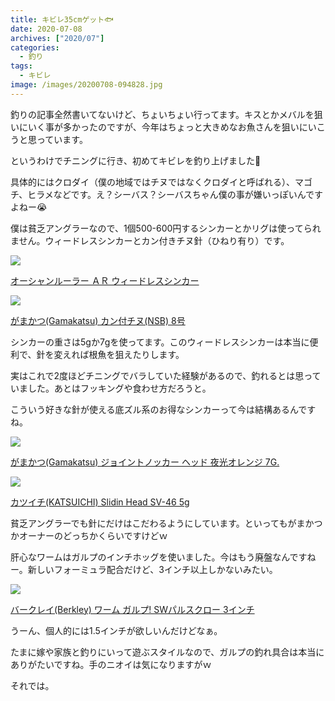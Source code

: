 ```yaml
---
title: キビレ35cmゲット🐟
date: 2020-07-08
archives: ["2020/07"]
categories:
  - 釣り
tags:
  - キビレ
image: /images/20200708-094828.jpg
---
```

釣りの記事全然書いてないけど、ちょいちょい行ってます。キスとかメバルを狙いにいく事が多かったのですが、今年はちょっと大きめなお魚さんを狙いにいこうと思っています。

というわけでチニングに行き、初めてキビレを釣り上げました🎉

具体的にはクロダイ（僕の地域ではチヌではなくクロダイと呼ばれる）、マゴチ、ヒラメなどです。え？シーバス？シーバスちゃん僕の事が嫌いっぽいんですよねー😭

僕は貧乏アングラーなので、1個500-600円するシンカーとかリグは使ってられません。ウィードレスシンカーとカン付きチヌ針（ひねり有り）です。

<div class="amazfy">
<a href="https://www.amazon.co.jp/dp/B001TEHDNS?tag=t4traw-22">
<img src="https://ws-fe.amazon-adsystem.com/widgets/q?_encoding=UTF8&ASIN=B001TEHDNS&Format=_SL250_&ID=AsinImage&MarketPlace=JP&ServiceVersion=20070822&WS=1&tag=t4traw-22&language=ja_JP">
<p>オーシャンルーラー ＡＲ ウィードレスシンカー</p>
</a>
</div>

<div class="amazfy">
<a href="https://www.amazon.co.jp/dp/B014MKYRZW?tag=t4traw-22">
<img src="https://ws-fe.amazon-adsystem.com/widgets/q?_encoding=UTF8&ASIN=B014MKYRZW&Format=_SL250_&ID=AsinImage&MarketPlace=JP&ServiceVersion=20070822&WS=1&tag=t4traw-22&language=ja_JP">
<p>がまかつ(Gamakatsu) カン付チヌ(NSB) 8号</p>
</a>
</div>

シンカーの重さは5gか7gを使ってます。このウィードレスシンカーは本当に便利で、針を変えれば根魚を狙えたりします。

実はこれで2度ほどチニングでバラしていた経験があるので、釣れるとは思っていました。あとはフッキングや食わせ方だろうと。

こういう好きな針が使える底ズル系のお得なシンカーって今は結構あるんですね。

<div class="amazfy">
<a href="https://www.amazon.co.jp/dp/B07V1WH1G6?tag=t4traw-22">
<img src="https://ws-fe.amazon-adsystem.com/widgets/q?_encoding=UTF8&ASIN=B07V1WH1G6&Format=_SL250_&ID=AsinImage&MarketPlace=JP&ServiceVersion=20070822&WS=1&tag=t4traw-22&language=ja_JP">
<p>がまかつ(Gamakatsu) ジョイントノッカー ヘッド 夜光オレンジ 7G.</p>
</a>
</div>

<div class="amazfy">
<a href="https://www.amazon.co.jp/dp/B0192ZPJ4K?tag=t4traw-22">
<img src="https://ws-fe.amazon-adsystem.com/widgets/q?_encoding=UTF8&ASIN=B0192ZPJ4K&Format=_SL250_&ID=AsinImage&MarketPlace=JP&ServiceVersion=20070822&WS=1&tag=t4traw-22&language=ja_JP">
<p>カツイチ(KATSUICHI) Slidin Head SV-46 5g</p>
</a>
</div>

貧乏アングラーでも針にだけはこだわるようにしています。といってもがまかつかオーナーのどっちかくらいですけどｗ

肝心なワームはガルプのインチホッグを使いました。今はもう廃盤なんですねー。新しいフォーミュラ配合だけど、3インチ以上しかないみたい。

<div class="amazfy">
<a href="https://www.amazon.co.jp/dp/B07BRQ3QMG?tag=t4traw-22">
<img src="https://ws-fe.amazon-adsystem.com/widgets/q?_encoding=UTF8&ASIN=B07BRQ3QMG&Format=_SL250_&ID=AsinImage&MarketPlace=JP&ServiceVersion=20070822&WS=1&tag=t4traw-22&language=ja_JP">
<p>バークレイ(Berkley) ワーム ガルプ! SWパルスクロー 3インチ</p>
</a>
</div>

うーん、個人的には1.5インチが欲しいんだけどなぁ。

たまに嫁や家族と釣りにいって遊ぶスタイルなので、ガルプの釣れ具合は本当にありがたいですね。手のニオイは気になりますがｗ

それでは。